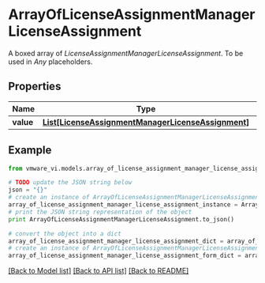 # ArrayOfLicenseAssignmentManagerLicenseAssignment

A boxed array of *LicenseAssignmentManagerLicenseAssignment*. To be used in *Any* placeholders. 

## Properties
Name | Type | Description | Notes
------------ | ------------- | ------------- | -------------
**value** | [**List[LicenseAssignmentManagerLicenseAssignment]**](LicenseAssignmentManagerLicenseAssignment.md) |  | 

## Example

```python
from vmware_vi.models.array_of_license_assignment_manager_license_assignment import ArrayOfLicenseAssignmentManagerLicenseAssignment

# TODO update the JSON string below
json = "{}"
# create an instance of ArrayOfLicenseAssignmentManagerLicenseAssignment from a JSON string
array_of_license_assignment_manager_license_assignment_instance = ArrayOfLicenseAssignmentManagerLicenseAssignment.from_json(json)
# print the JSON string representation of the object
print ArrayOfLicenseAssignmentManagerLicenseAssignment.to_json()

# convert the object into a dict
array_of_license_assignment_manager_license_assignment_dict = array_of_license_assignment_manager_license_assignment_instance.to_dict()
# create an instance of ArrayOfLicenseAssignmentManagerLicenseAssignment from a dict
array_of_license_assignment_manager_license_assignment_form_dict = array_of_license_assignment_manager_license_assignment.from_dict(array_of_license_assignment_manager_license_assignment_dict)
```
[[Back to Model list]](../README.md#documentation-for-models) [[Back to API list]](../README.md#documentation-for-api-endpoints) [[Back to README]](../README.md)


